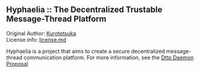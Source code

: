 ## Hyphaelia :: The Decentralized Trustable Message-Thread Platform ##

Original Author: [Kurotetsuka](https://github.com/kurotetsuka)  
License info: [license.md](
	https://github.com/kurotetsuka/hyphaelia/blob/master/license.md)

Hyphaelia is a project that aims to create a secure decentralized message-thread communication platform. For more information, see the [Dttp Daemon Proposal](
	https://github.com/kurotetsuka/hyphaelia/blob/master/notes/dttpd_proposal.md)
